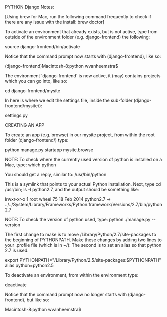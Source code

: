 PYTHON Django Notes:

[Using brew for Mac, run the following command frequently to check if there are any issue with the install: brew doctor]

To activate an environment that already exists, but is not active, type from outside of the environment folder (e.g. django-frontend) the following:

source django-frontend/bin/activate

Notice that the command prompt now starts with (django-frontend), like so:

(django-frontend)Macintosh-8:python wvanheemstra$

The environment 'django-frontend' is now active, it (may) contains projects which you can go into, like so:

cd django-frontend/mysite

In here is where we edit the settings file, inside the sub-folder (django-frontend/mysite/):

settings.py

CREATING AN APP

To create an app (e.g. browse) in our mysite project, from within the root folder (django-frontend/) type:

python manage.py startapp mysite.browse

NOTE: To check where the currently used version of python is installed on a Mac, type:
which python

You should get a reply, similar to:
/usr/bin/python

This is a symlink that points to your actual Python installation.
Next, type cd /usr/bin; ls -l python2.7, and the output should be something like:

lrwxr-xr-x  1 root  wheel  75 18 Feb  2014 python2.7 -> ../../System/Library/Frameworks/Python.framework/Versions/2.7/bin/python2.7

NOTE: To check the version of python used, type:
python ./manage.py --version

The first change to make is to move /Library/Python/2.7/site-packages to the beginning of PYTHONPATH. Make these changes by adding two lines to your .profile file (which is in ~/):
The second is to set an alias so that python 2.7 is used.

export PYTHONPATH="/Library/Python/2.5/site-packages:$PYTHONPATH"
alias python=python2.5


To deactivate an environment, from within the environment type:

deactivate

Notice that the command prompt now no longer starts with (django-frontend), but like so:

Macintosh-8:python wvanheemstra$
